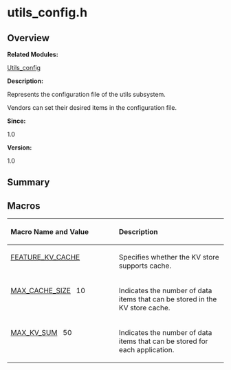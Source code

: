 # utils\_config.h<a name="ZH-CN_TOPIC_0000001054479545"></a>

## **Overview**<a name="section302555115093527"></a>

**Related Modules:**

[Utils\_config](Utils_config.md)

**Description:**

Represents the configuration file of the utils subsystem. 

Vendors can set their desired items in the configuration file.

**Since:**

1.0

**Version:**

1.0

## **Summary**<a name="section129176567093527"></a>

## Macros<a name="define-members"></a>

<a name="table1584318143093527"></a>
<table><thead align="left"><tr id="row1361847308093527"><th class="cellrowborder" valign="top" width="50%" id="mcps1.1.3.1.1"><p id="p534318964093527"><a name="p534318964093527"></a><a name="p534318964093527"></a>Macro Name and Value</p>
</th>
<th class="cellrowborder" valign="top" width="50%" id="mcps1.1.3.1.2"><p id="p1688268685093527"><a name="p1688268685093527"></a><a name="p1688268685093527"></a>Description</p>
</th>
</tr>
</thead>
<tbody><tr id="row1632671433093527"><td class="cellrowborder" valign="top" width="50%" headers="mcps1.1.3.1.1 "><p id="p508566664093527"><a name="p508566664093527"></a><a name="p508566664093527"></a><a href="Utils_config.md#gad3d71669516ef0bb50e2b105507a6b29">FEATURE_KV_CACHE</a></p>
</td>
<td class="cellrowborder" valign="top" width="50%" headers="mcps1.1.3.1.2 "><p id="p1067238079093527"><a name="p1067238079093527"></a><a name="p1067238079093527"></a>Specifies whether the KV store supports cache. </p>
</td>
</tr>
<tr id="row1134237946093527"><td class="cellrowborder" valign="top" width="50%" headers="mcps1.1.3.1.1 "><p id="p178207614093527"><a name="p178207614093527"></a><a name="p178207614093527"></a><a href="Utils_config.md#ga6c8469dfe973ac952cf40394bd2c160b">MAX_CACHE_SIZE</a>&nbsp;&nbsp;&nbsp;10</p>
</td>
<td class="cellrowborder" valign="top" width="50%" headers="mcps1.1.3.1.2 "><p id="p1200947841093527"><a name="p1200947841093527"></a><a name="p1200947841093527"></a>Indicates the number of data items that can be stored in the KV store cache. </p>
</td>
</tr>
<tr id="row1253014345093527"><td class="cellrowborder" valign="top" width="50%" headers="mcps1.1.3.1.1 "><p id="p1423589862093527"><a name="p1423589862093527"></a><a name="p1423589862093527"></a><a href="Utils_config.md#ga4f258bd7d7d52c6770cce77f3e16ce72">MAX_KV_SUM</a>&nbsp;&nbsp;&nbsp;50</p>
</td>
<td class="cellrowborder" valign="top" width="50%" headers="mcps1.1.3.1.2 "><p id="p1712415813093527"><a name="p1712415813093527"></a><a name="p1712415813093527"></a>Indicates the number of data items that can be stored for each application. </p>
</td>
</tr>
</tbody>
</table>

